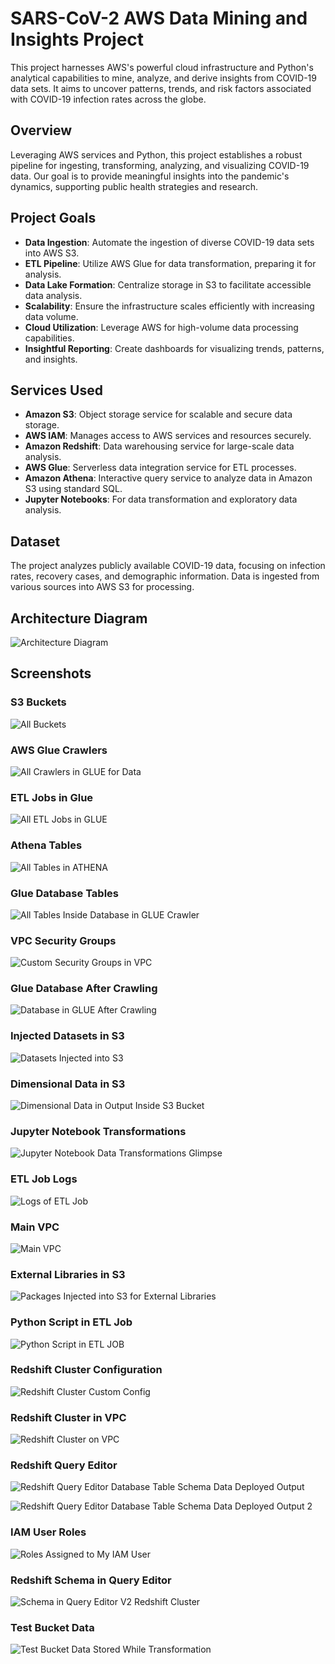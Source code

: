 # SARS-CoV-2 AWS Data Mining and Insights Project

This project harnesses AWS's powerful cloud infrastructure and Python's analytical capabilities to mine, analyze, and derive insights from COVID-19 data sets. It aims to uncover patterns, trends, and risk factors associated with COVID-19 infection rates across the globe.

## Overview

Leveraging AWS services and Python, this project establishes a robust pipeline for ingesting, transforming, analyzing, and visualizing COVID-19 data. Our goal is to provide meaningful insights into the pandemic's dynamics, supporting public health strategies and research.

## Project Goals

- **Data Ingestion**: Automate the ingestion of diverse COVID-19 data sets into AWS S3.
- **ETL Pipeline**: Utilize AWS Glue for data transformation, preparing it for analysis.
- **Data Lake Formation**: Centralize storage in S3 to facilitate accessible data analysis.
- **Scalability**: Ensure the infrastructure scales efficiently with increasing data volume.
- **Cloud Utilization**: Leverage AWS for high-volume data processing capabilities.
- **Insightful Reporting**: Create dashboards for visualizing trends, patterns, and insights.

## Services Used

- **Amazon S3**: Object storage service for scalable and secure data storage.
- **AWS IAM**: Manages access to AWS services and resources securely.
- **Amazon Redshift**: Data warehousing service for large-scale data analysis.
- **AWS Glue**: Serverless data integration service for ETL processes.
- **Amazon Athena**: Interactive query service to analyze data in Amazon S3 using standard SQL.
- **Jupyter Notebooks**: For data transformation and exploratory data analysis.

## Dataset

The project analyzes publicly available COVID-19 data, focusing on infection rates, recovery cases, and demographic information. Data is ingested from various sources into AWS S3 for processing.

## Architecture Diagram

![Architecture Diagram](./architecture.png)

## Screenshots

### S3 Buckets
![All Buckets](./Screenshots/all_buckets.png)

### AWS Glue Crawlers
![All Crawlers in GLUE for Data](./Screenshots/all_crawlers_in_GLUE_for_data.png)

### ETL Jobs in Glue
![All ETL Jobs in GLUE](./Screenshots/all_ETL_jobs_in_GLUE.png)

### Athena Tables
![All Tables in ATHENA](./Screenshots/all_tables_in_ATHENA.png)

### Glue Database Tables
![All Tables Inside Database in GLUE Crawler](./Screenshots/all_tables_inside_database_in_GLUE_crawler.png)

### VPC Security Groups
![Custom Security Groups in VPC](./Screenshots/custom_security_groups_in_VPC.png)

### Glue Database After Crawling
![Database in GLUE After Crawling](./Screenshots/database_in_GLUE_after_crawling.png)

### Injected Datasets in S3
![Datasets Injected into S3](./Screenshots/datasets_injected_into_s3.png)

### Dimensional Data in S3
![Dimensional Data in Output Inside S3 Bucket](./Screenshots/dimensional_data_in_output_inside_s3_bucket.png)

### Jupyter Notebook Transformations
![Jupyter Notebook Data Transformations Glimpse](./Screenshots/jupyter_notebook_data_transformations_glimpse.png)

### ETL Job Logs
![Logs of ETL Job](./Screenshots/logs_of_ETL_Job.png)

### Main VPC
![Main VPC](./Screenshots/main_vpc.png)

### External Libraries in S3
![Packages Injected into S3 for External Libraries](./Screenshots/packages_injected_into_s3_for_external_libraries.png)

### Python Script in ETL Job
![Python Script in ETL JOB](./Screenshots/python_script_in_ETL_JOB.png)

### Redshift Cluster Configuration
![Redshift Cluster Custom Config](./Screenshots/redshift_cluster_custom_config.png)

### Redshift Cluster in VPC
![Redshift Cluster on VPC](./Screenshots/redshift_cluster_on_vpc.png)

### Redshift Query Editor
![Redshift Query Editor Database Table Schema Data Deployed Output](./Screenshots/redshift_query_editor_database_table_schema_data_deployed_output.png)

![Redshift Query Editor Database Table Schema Data Deployed Output 2](./Screenshots/redshift_query_editor_database_table_schema_data_deployed_output_2.png)

### IAM User Roles
![Roles Assigned to My IAM User](./Screenshots/roles_assigned_to_my_IAM_user.png)

### Redshift Schema in Query Editor
![Schema in Query Editor V2 Redshift Cluster](./Screenshots/schema_in_query_editor_v2_redshift_cluster.png)

### Test Bucket Data
![Test Bucket Data Stored While Transformation](./Screenshots/test_bucket_data_stored_while_transformation.png)
